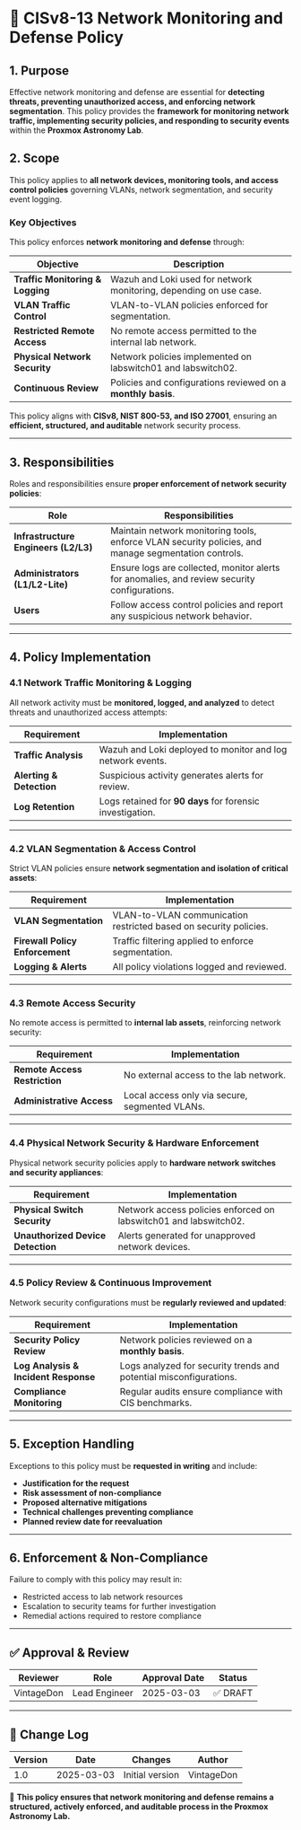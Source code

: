 <!-- ---
title: "CISv8-13 Network Monitoring and Defense Policy Template"
description: "Defines the network monitoring and defense policy template for the Proxmox Astronomy Lab, ensuring continuous traffic analysis, segmentation enforcement, and security event response."
author: "VintageDon"
tags: ["CISv8", "Network Security", "Traffic Monitoring", "Threat Detection", "Compliance"]
category: "Compliance"
kb_type: "Policy Template"
version: "1.0"
status: "Draft"
last_updated: "2025-03-03"
---
 -->

# **📜 CISv8-13 Network Monitoring and Defense Policy**

## **1. Purpose**

Effective network monitoring and defense are essential for **detecting threats, preventing unauthorized access, and enforcing network segmentation**. This policy provides the **framework for monitoring network traffic, implementing security policies, and responding to security events** within the **Proxmox Astronomy Lab**.

## **2. Scope**

This policy applies to **all network devices, monitoring tools, and access control policies** governing VLANs, network segmentation, and security event logging.

### **Key Objectives**

This policy enforces **network monitoring and defense** through:

| **Objective** | **Description** |
|--------------|----------------|
| **Traffic Monitoring & Logging** | Wazuh and Loki used for network monitoring, depending on use case. |
| **VLAN Traffic Control** | VLAN-to-VLAN policies enforced for segmentation. |
| **Restricted Remote Access** | No remote access permitted to the internal lab network. |
| **Physical Network Security** | Network policies implemented on labswitch01 and labswitch02. |
| **Continuous Review** | Policies and configurations reviewed on a **monthly basis**. |

This policy aligns with **CISv8, NIST 800-53, and ISO 27001**, ensuring an **efficient, structured, and auditable** network security process.

---

## **3. Responsibilities**

Roles and responsibilities ensure **proper enforcement of network security policies**:

| **Role** | **Responsibilities** |
|---------|----------------------|
| **Infrastructure Engineers (L2/L3)** | Maintain network monitoring tools, enforce VLAN security policies, and manage segmentation controls. |
| **Administrators (L1/L2-Lite)** | Ensure logs are collected, monitor alerts for anomalies, and review security configurations. |
| **Users** | Follow access control policies and report any suspicious network behavior. |

---

## **4. Policy Implementation**

### **4.1 Network Traffic Monitoring & Logging**

All network activity must be **monitored, logged, and analyzed** to detect threats and unauthorized access attempts:

| **Requirement** | **Implementation** |
|--------------|------------------|
| **Traffic Analysis** | Wazuh and Loki deployed to monitor and log network events. |
| **Alerting & Detection** | Suspicious activity generates alerts for review. |
| **Log Retention** | Logs retained for **90 days** for forensic investigation. |

---

### **4.2 VLAN Segmentation & Access Control**

Strict VLAN policies ensure **network segmentation and isolation of critical assets**:

| **Requirement** | **Implementation** |
|--------------|------------------|
| **VLAN Segmentation** | VLAN-to-VLAN communication restricted based on security policies. |
| **Firewall Policy Enforcement** | Traffic filtering applied to enforce segmentation. |
| **Logging & Alerts** | All policy violations logged and reviewed. |

---

### **4.3 Remote Access Security**

No remote access is permitted to **internal lab assets**, reinforcing network security:

| **Requirement** | **Implementation** |
|--------------|------------------|
| **Remote Access Restriction** | No external access to the lab network. |
| **Administrative Access** | Local access only via secure, segmented VLANs. |

---

### **4.4 Physical Network Security & Hardware Enforcement**

Physical network security policies apply to **hardware network switches and security appliances**:

| **Requirement** | **Implementation** |
|--------------|------------------|
| **Physical Switch Security** | Network access policies enforced on labswitch01 and labswitch02. |
| **Unauthorized Device Detection** | Alerts generated for unapproved network devices. |

---

### **4.5 Policy Review & Continuous Improvement**

Network security configurations must be **regularly reviewed and updated**:

| **Requirement** | **Implementation** |
|--------------|------------------|
| **Security Policy Review** | Network policies reviewed on a **monthly basis**. |
| **Log Analysis & Incident Response** | Logs analyzed for security trends and potential misconfigurations. |
| **Compliance Monitoring** | Regular audits ensure compliance with CIS benchmarks. |

---

## **5. Exception Handling**

Exceptions to this policy must be **requested in writing** and include:

- **Justification for the request**
- **Risk assessment of non-compliance**
- **Proposed alternative mitigations**
- **Technical challenges preventing compliance**
- **Planned review date for reevaluation**

---

## **6. Enforcement & Non-Compliance**

Failure to comply with this policy may result in:

- Restricted access to lab network resources
- Escalation to security teams for further investigation
- Remedial actions required to restore compliance

---

## **✅ Approval & Review**  

| **Reviewer** | **Role** | **Approval Date** | **Status** |
|-------------|---------|------------------|------------|
| VintageDon | Lead Engineer | 2025-03-03 | ✅ DRAFT |  

---

## **📜 Change Log**  

| **Version** | **Date** | **Changes** | **Author** |
|------------|---------|-------------|------------|
| 1.0 | 2025-03-03 | Initial version | VintageDon |

🚀 **This policy ensures that network monitoring and defense remains a structured, actively enforced, and auditable process in the Proxmox Astronomy Lab.**


